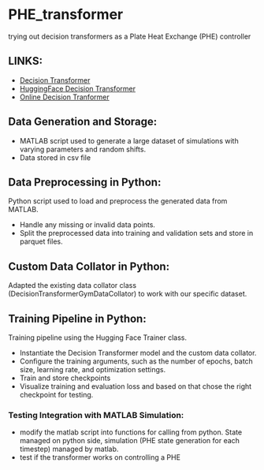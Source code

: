 # PHE_transformer

trying out decision transformers as a Plate Heat Exchange (PHE) controller

## LINKS: 
- [Decision Transformer](https://github.com/kzl/decision-transformer)
- [HuggingFace Decision Transformer](https://github.com/huggingface/blog/blob/main/notebooks/101_train-decision-transformers.ipynb)
- [Online Decision Tranformer](https://github.com/facebookresearch/online-dt)

## Data Generation and Storage:

- MATLAB script used to generate a large dataset of simulations with varying parameters and random shifts.
- Data stored in csv file 

## Data Preprocessing in Python:

Python script used to load and preprocess the generated data from MATLAB.
- Handle any missing or invalid data points.
- Split the preprocessed data into training and validation sets and store in parquet files.

## Custom Data Collator in Python:

Adapted the existing data collator class (DecisionTransformerGymDataCollator) to work with our specific dataset.

## Training Pipeline in Python:

Training pipeline using the Hugging Face Trainer class.
- Instantiate the Decision Transformer model and the custom data collator.
- Configure the training arguments, such as the number of epochs, batch size, learning rate, and optimization settings.
- Train and store checkpoints
- Visualize training and evaluation loss and based on that chose the right checkpoint for testing.

### Testing Integration with MATLAB Simulation:
- modify the matlab script into functions for calling from python. State managed on python side, simulation (PHE state generation for each timestep) managed by matlab.
- test if the transformer works on controlling a PHE
